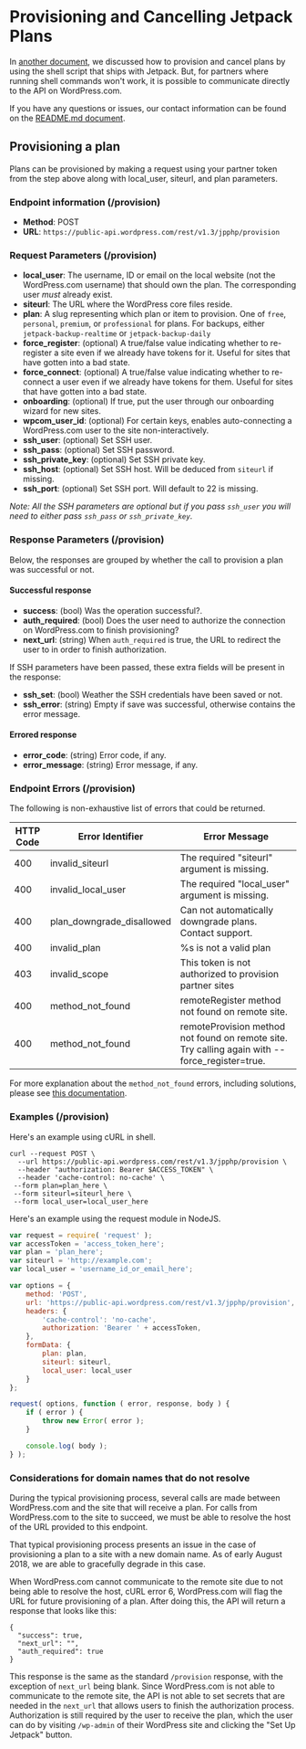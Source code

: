 # Provisioning and Cancelling Jetpack Plans

In [another document](../../jetpack/plan-provisioning.md), we discussed how to provision and cancel plans by using the shell script that ships with Jetpack. But, for partners where running shell commands won't work, it is possible to communicate directly to the API on WordPress.com.

If you have any questions or issues, our contact information can be found on the [README.md document](../README.md).

## Provisioning a plan

Plans can be provisioned by making a request using your partner token from the step above along with local_user, siteurl, and plan parameters.

### Endpoint information (/provision)

- __Method__: POST
- __URL__:    `https://public-api.wordpress.com/rest/v1.3/jpphp/provision`

### Request Parameters (/provision)

- __local_user__:      The username, ID or email on the local website (not the WordPress.com username) that should own the plan. The corresponding user _must_ already exist.
- __siteurl__:         The URL where the WordPress core files reside.
- __plan__:            A slug representing which plan or item to provision. One of `free`, `personal`, `premium`, or `professional` for plans. For backups, either `jetpack-backup-realtime` or `jetpack-backup-daily`
- __force_register__:  (optional) A true/false value indicating whether to re-register a site even if we already have tokens for it. Useful for sites that have gotten into a bad state.
- __force_connect__:   (optional) A true/false value indicating whether to re-connect a user even if we already have tokens for them. Useful for sites that have gotten into a bad state.
- __onboarding__:      (optional) If true, put the user through our onboarding wizard for new sites.
- __wpcom_user_id__:   (optional) For certain keys, enables auto-connecting a WordPress.com user to the site non-interactively.
- __ssh_user__:        (optional) Set SSH user.
- __ssh_pass__:        (optional) Set SSH password.
- __ssh_private_key__: (optional) Set SSH private key.
- __ssh_host__:        (optional) Set SSH host. Will be deduced from `siteurl` if missing.
- __ssh_port__:        (optional) Set SSH port. Will default to 22 is missing.

_Note: All the SSH parameters are optional but if you pass `ssh_user` you will need to either pass `ssh_pass` or `ssh_private_key`._

### Response Parameters (/provision)

Below, the responses are grouped by whether the call to provision a plan was successful or not.

#### Successful response

- __success__:       (bool) Was the operation successful?.
- __auth_required__: (bool) Does the user need to authorize the connection on WordPress.com to finish provisioning?
- __next_url__:      (string) When `auth_required` is true, the URL to redirect the user to in order to finish authorization.

If SSH parameters have been passed, these extra fields will be present in the response:

- __ssh_set__:       (bool) Weather the SSH credentials have been saved or not.
- __ssh_error__:     (string) Empty if save was successful, otherwise contains the error message.

#### Errored response

- __error_code__:    (string) Error code, if any.
- __error_message__: (string) Error message, if any.

### Endpoint Errors (/provision)

The following is non-exhaustive list of errors that could be returned.

| HTTP Code | Error Identifier          | Error Message                                                             |
| --------- | ------------------------- | ------------------------------------------------------------------------- |
| 400       | invalid_siteurl           | The required "siteurl" argument is missing.                               |
| 400       | invalid_local_user        | The required "local_user" argument is missing.                            |
| 400       | plan_downgrade_disallowed | Can not automatically downgrade plans. Contact support.                   |
| 400       | invalid_plan              | %s is not a valid plan                                                    |
| 403       | invalid_scope             | This token is not authorized to provision partner sites                   |
| 400       | method_not_found          | remoteRegister method not found on remote site.                           |
| 400       | method_not_found          | remoteProvision method not found on remote site. Try calling again with --force_register=true. |

For more explanation about the `method_not_found` errors, including solutions, please see [this documentation](method-not-found.md).

### Examples (/provision)

Here's an example using cURL in shell.

```shell
curl --request POST \
  --url https://public-api.wordpress.com/rest/v1.3/jpphp/provision \
  --header "authorization: Bearer $ACCESS_TOKEN" \
  --header 'cache-control: no-cache' \
 --form plan=plan_here \
 --form siteurl=siteurl_here \
 --form local_user=local_user_here
```

Here's an example using the request module in NodeJS.

```js
var request = require( 'request' );
var accessToken = 'access_token_here';
var plan = 'plan_here';
var siteurl = 'http://example.com';
var local_user = 'username_id_or_email_here';

var options = {
    method: 'POST',
    url: 'https://public-api.wordpress.com/rest/v1.3/jpphp/provision',
    headers: {
        'cache-control': 'no-cache',
        authorization: 'Bearer ' + accessToken,
    },
    formData: {
        plan: plan,
        siteurl: siteurl,
        local_user: local_user
    }
};

request( options, function ( error, response, body ) {
    if ( error ) {
        throw new Error( error );
    }

    console.log( body );
} );
```

### Considerations for domain names that do not resolve

During the typical provisioning process, several calls are made between WordPress.com and the site that will receive a plan. For calls from WordPress.com to the site to succeed, we must be able to resolve the host of the URL provided to this endpoint.

That typical provisioning process presents an issue in the case of provisioning a plan to a site with a new domain name. As of early August 2018, we are able to gracefully degrade in this case.

When WordPress.com cannot communicate to the remote site due to not being able to resolve the host, cURL error 6, WordPress.com will flag the URL for future provisioning of a plan. After doing this, the API will return a response that looks like this:

```
{
  "success": true,
  "next_url": "",
  "auth_required": true
}
```

This response is the same as the standard `/provision` response, with the exception of `next_url` being blank. Since WordPress.com is not able to communicate to the remote site, the API is not able to set secrets that are needed in the `next_url` that allows users to finish the authorization process. Authorization is still required by the user to receive the plan, which the user can do by visiting `/wp-admin` of their WordPress site and clicking the "Set Up Jetpack" button.
